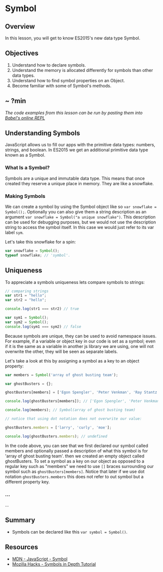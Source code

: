 # Symbol

## Overview

In this lesson, you will get to know ES2015's new data type Symbol.

## Objectives

1. Understand how to declare symbols.
2. Understand the memory is allocated differently for symbols than other data types.
3. Understand how to find symbol properties on an Object.
4. Become familiar with some of Symbol's methods.

## ~ ?min

<!-- iframe of video lecture goes here -->

*The code examples from this lesson can be run by pasting them into [Babel's online REPL](https://babeljs.io/repl/)*

## Understanding Symbols

JavaScript allows us to fill our apps with the primitive data types: numbers, strings, and boolean. In ES2015 we get an additional primitive data type known as a Symbol.

### What Is a Symbol?

Symbols are a unique and immutable data type. This means that once created they reserve a unique place in memory. They are like a snowflake.

### Making Symbols

We can create a symbol by using the Symbol object like so `var snowflake = Symbol();`. Optionally you can also give them a string description as an argument `var snowflake = Symbol("a unique snowflake")`. This description can be used for debugging purposes, but we would not use the description string to access the symbol itself. In this case we would just refer to its var label `sym`.

Let's take this snowflake for a spin:  
```javascript
var snowflake = Symbol();
typeof snowflake; // 'symbol'.
``` 

## Uniqueness

To appreciate a symbols uniqueness lets compare symbols to strings:  
```javascript
// comparing strings
var str1 = "hello";
var str2 = "hello";

console.log(str1 === str2) // true

var sym1 = Symbol();
var sym2 = Symbol();
console.log(sym1 === sym2) // false
```  
Because symbols are unique, they can be used to avoid namespace issues. For example, if a variable or object key in our code is set as a symbol; even if it is the same as a variable in another js library we are using, one will not overwrite the other, they will be seen as separate labels.

Let's take a look at this by assigning a symbol as a key to an object property:
```javascript
var members = Symbol('array of ghost busting team');

var ghostBusters = {};

ghostBusters[members] = ['Egon Spengler', 'Peter Venkman', 'Ray Stantz', 'Winston Zeddemore'];

console.log(ghostBusters[members]); // ['Egon Spengler', 'Peter Venkman', 'Ray Stantz', 'Winston Zeddemore']

console.log(members); // Symbol(array of ghost busting team)

// notice that using dot notation does not overwrite our value:

ghostBusters.members = ['larry', 'curly', 'moe'];

console.log(ghostBusters.members); // undefined
```  
In the code above, you can see that we first declared our symbol called members and optionally passed a description of what this symbol is for 'array of ghost busting team'. then we created an empty object called ghostBusters. To set a symbol as a key on our object as opposed to a regular key such as "members" we need to use `[]` braces surrounding our symbol such as `ghostBusters[members]`. Notice that later if we use dot notation `ghostBusters.members` this does not refer to out symbol but a different property key.

### ...

...


## Summary

- Symbols can be declared like this `var symbol = Symbol()`.

## Resources

- [MDN - JavaScript - Symbol](https://developer.mozilla.org/en-US/docs/Web/JavaScript/Reference/Global_Objects/Symbol)
- [Mozilla Hacks - Symbols in Depth Tutorial](https://hacks.mozilla.org/2015/06/es6-in-depth-symbols/)